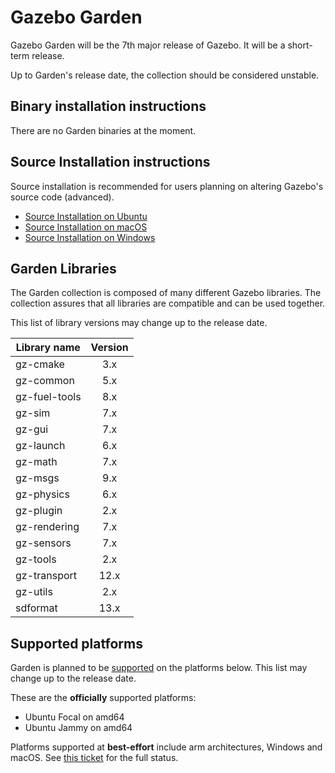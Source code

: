 # Gazebo Garden

Gazebo Garden will be the 7th major release of Gazebo. It will be a
short-term release.

Up to Garden's release date, the collection should be considered unstable.

## Binary installation instructions

There are no Garden binaries at the moment.

## Source Installation instructions

Source installation is recommended for users planning on altering Gazebo's source code (advanced).

 * [Source Installation on Ubuntu](install_ubuntu_src)
 * [Source Installation on macOS](install_osx_src)
 * [Source Installation on Windows](install_windows_src)

## Garden Libraries

The Garden collection is composed of many different Gazebo libraries. The
collection assures that all libraries are compatible and can be used together.

This list of library versions may change up to the release date.

| Library name       | Version       |
| ------------------ |:-------------:|
|   gz-cmake         |       3.x     |
|   gz-common        |       5.x     |
|   gz-fuel-tools    |       8.x     |
|   gz-sim           |       7.x     |
|   gz-gui           |       7.x     |
|   gz-launch        |       6.x     |
|   gz-math          |       7.x     |
|   gz-msgs          |       9.x     |
|   gz-physics       |       6.x     |
|   gz-plugin        |       2.x     |
|   gz-rendering     |       7.x     |
|   gz-sensors       |       7.x     |
|   gz-tools         |       2.x     |
|   gz-transport     |      12.x     |
|   gz-utils         |       2.x     |
|   sdformat         |      13.x     |

## Supported platforms

Garden is planned to be [supported](/docs/all/releases) on the platforms below.
This list may change up to the release date.

These are the **officially** supported platforms:

* Ubuntu Focal on amd64
* Ubuntu Jammy on amd64

Platforms supported at **best-effort** include arm architectures, Windows and
macOS. See
[this ticket](https://github.com/gazebo-tooling/release-tools/issues/597)
for the full status.
